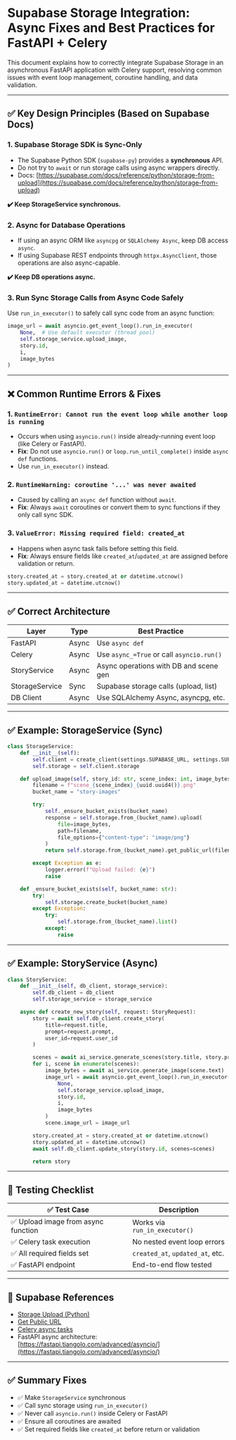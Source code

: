 # Supabase Storage Integration: Async Fixes and Best Practices for FastAPI + Celery

This document explains how to correctly integrate Supabase Storage in an asynchronous FastAPI application with Celery support, resolving common issues with event loop management, coroutine handling, and data validation.

---

## ✅ Key Design Principles (Based on Supabase Docs)

### 1. **Supabase Storage SDK is Sync-Only**

* The Supabase Python SDK (`supabase-py`) provides a **synchronous** API.
* Do not try to `await` or run storage calls using async wrappers directly.
* Docs: [https://supabase.com/docs/reference/python/storage-from-upload](https://supabase.com/docs/reference/python/storage-from-upload)

**✔️ Keep StorageService synchronous.**

### 2. **Async for Database Operations**

* If using an async ORM like `asyncpg` or `SQLAlchemy Async`, keep DB access `async`.
* If using Supabase REST endpoints through `httpx.AsyncClient`, those operations are also async-capable.

**✔️ Keep DB operations async.**

### 3. **Run Sync Storage Calls from Async Code Safely**

Use `run_in_executor()` to safely call sync code from an async function:

```python
image_url = await asyncio.get_event_loop().run_in_executor(
    None,  # Use default executor (thread pool)
    self.storage_service.upload_image,
    story.id,
    i,
    image_bytes
)
```

---

## ❌ Common Runtime Errors & Fixes

### 1. `RuntimeError: Cannot run the event loop while another loop is running`

* Occurs when using `asyncio.run()` inside already-running event loop (like Celery or FastAPI).
* **Fix**: Do not use `asyncio.run()` or `loop.run_until_complete()` inside `async def` functions.
* Use `run_in_executor()` instead.

### 2. `RuntimeWarning: coroutine '...' was never awaited`

* Caused by calling an `async def` function without `await`.
* **Fix**: Always `await` coroutines or convert them to sync functions if they only call sync SDK.

### 3. `ValueError: Missing required field: created_at`

* Happens when async task fails before setting this field.
* **Fix**: Always ensure fields like `created_at`/`updated_at` are assigned before validation or return.

```python
story.created_at = story.created_at or datetime.utcnow()
story.updated_at = datetime.utcnow()
```

---

## ✅ Correct Architecture

| Layer          | Type  | Best Practice                             |
| -------------- | ----- | ----------------------------------------- |
| FastAPI        | Async | Use `async def`                           |
| Celery         | Async | Use `async_=True` or call `asyncio.run()` |
| StoryService   | Async | Async operations with DB and scene gen    |
| StorageService | Sync  | Supabase storage calls (upload, list)     |
| DB Client      | Async | Use SQLAlchemy Async, asyncpg, etc.       |

---

## ✅ Example: StorageService (Sync)

```python
class StorageService:
    def __init__(self):
        self.client = create_client(settings.SUPABASE_URL, settings.SUPABASE_KEY)
        self.storage = self.client.storage

    def upload_image(self, story_id: str, scene_index: int, image_bytes: bytes) -> str:
        filename = f"scene_{scene_index}_{uuid.uuid4()}.png"
        bucket_name = "story-images"

        try:
            self._ensure_bucket_exists(bucket_name)
            response = self.storage.from_(bucket_name).upload(
                file=image_bytes,
                path=filename,
                file_options={"content-type": "image/png"}
            )
            return self.storage.from_(bucket_name).get_public_url(filename)

        except Exception as e:
            logger.error(f"Upload failed: {e}")
            raise

    def _ensure_bucket_exists(self, bucket_name: str):
        try:
            self.storage.create_bucket(bucket_name)
        except Exception:
            try:
                self.storage.from_(bucket_name).list()
            except:
                raise
```

---

## ✅ Example: StoryService (Async)

```python
class StoryService:
    def __init__(self, db_client, storage_service):
        self.db_client = db_client
        self.storage_service = storage_service

    async def create_new_story(self, request: StoryRequest):
        story = await self.db_client.create_story(
            title=request.title,
            prompt=request.prompt,
            user_id=request.user_id
        )

        scenes = await ai_service.generate_scenes(story.title, story.prompt)
        for i, scene in enumerate(scenes):
            image_bytes = await ai_service.generate_image(scene.text)
            image_url = await asyncio.get_event_loop().run_in_executor(
                None,
                self.storage_service.upload_image,
                story.id,
                i,
                image_bytes
            )
            scene.image_url = image_url

        story.created_at = story.created_at or datetime.utcnow()
        story.updated_at = datetime.utcnow()
        await self.db_client.update_story(story.id, scenes=scenes)

        return story
```

---

## 🧪 Testing Checklist

| ✅ Test Case                        | Description                      |
| ---------------------------------- | -------------------------------- |
| ✅ Upload image from async function | Works via `run_in_executor()`    |
| ✅ Celery task execution            | No nested event loop errors      |
| ✅ All required fields set          | `created_at`, `updated_at`, etc. |
| ✅ FastAPI endpoint                 | End-to-end flow tested           |

---

## 🔗 Supabase References

* [Storage Upload (Python)](https://supabase.com/docs/reference/python/storage-from-upload)
* [Get Public URL](https://supabase.com/docs/reference/python/storage-from-get-public-url)
* [Celery async tasks](https://docs.celeryq.dev/en/stable/userguide/tasks.html#coroutine-tasks)
* FastAPI async architecture: [https://fastapi.tiangolo.com/advanced/asyncio/](https://fastapi.tiangolo.com/advanced/asyncio/)

---

## ✅ Summary Fixes

* ✅ Make `StorageService` synchronous
* ✅ Call sync storage using `run_in_executor()`
* ✅ Never call `asyncio.run()` inside Celery or FastAPI
* ✅ Ensure all coroutines are awaited
* ✅ Set required fields like `created_at` before return or validation
